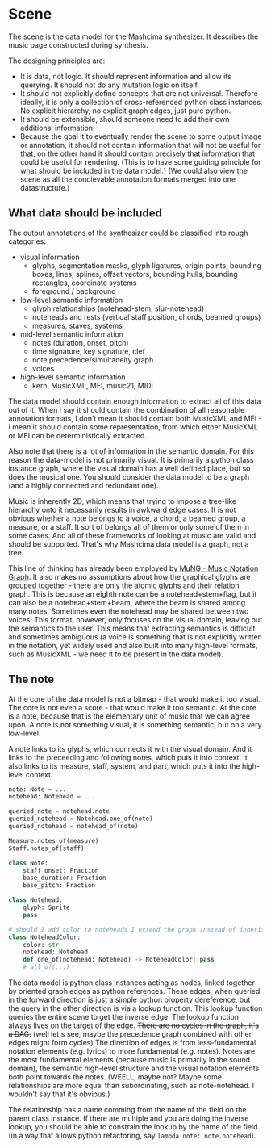 # Scene

The scene is the data model for the Mashcima synthesizer. It describes the music page constructed during synthesis.

The designing principles are:

- It is data, not logic. It should represent information and allow its querying. It should not do any mutation logic on itself.
- It should not explicitly define concepts that are not universal. Therefore ideally, it is only a collection of cross-referenced python class instances. No explicit hierarchy, no explicit graph edges, just pure python.
- It should be extensible, should someone need to add their own additional information.
- Because the goal it to eventually render the scene to some output image or annotation, it should not contain information that will not be useful for that, on the other hand it should contain precisely that information that could be useful for rendering. (This is to have some guiding principle for what should be included in the data model.) (We could also view the scene as all the concievable annotation formats merged into one datastructure.)


## What data should be included

The output annotations of the synthesizer could be classified into rough categories:

- visual information
    - glyphs, segmentation masks, glyph ligatures, origin points, bounding boxes, lines, splines, offset vectors, bounding hulls, bounding rectangles, coordinate systems
    - foreground / background
- low-level semantic information
    - glyph relationships (notehead-stem, slur-notehead)
    - noteheads and rests (vertical staff position, chords, beamed groups)
    - measures, staves, systems
- mid-level semantic information
    - notes (duration, onset, pitch)
    - time signature, key signature, clef
    - note precedence/simultaneity graph
    - voices
- high-level semantic information
    - kern, MusicXML, MEI, music21, MIDI

The data model should contain enough information to extract all of this data out of it. When I say it should contain the combination of all reasonable annotation formats, I don't mean it should contain both MusicXML and MEI - I mean it should contain some representation, from which either MusicXML or MEI can be deterministically extracted.

Also note that there is a lot of information in the semantic domain. For this reason the data-model is not primarily visual. It is primarily a python class instance graph, where the visual domain has a well defined place, but so does the musical one. You should consider the data model to be a graph (and a highly connected and redundant one).

Music is inherently 2D, which means that trying to impose a tree-like hierarchy onto it necessarily results in awkward edge cases. It is not obvious whether a note belongs to a voice, a chord, a beamed group, a measure, or a staff. It sort of belongs all of them or only some of them in some cases. And all of these frameworks of looking at music are valid and should be supported. That's why Mashcima data model is a graph, not a tree.

This line of thinking has already been employed by [MuNG - Music Notation Graph](https://github.com/OMR-Research/mung). It also makes no assumptions about how the graphical glyphs are grouped together - there are only the atomic glyphs and their relation graph. This is because an eighth note can be a notehead+stem+flag, but it can also be a notehead+stem+beam, where the beam is shared among many notes. Sometimes even the notehead may be shared between two voices. This format, however, only focuses on the visual domain, leaving out the semantics to the user. This means that extracting semantics is difficult and sometimes ambiguous (a voice is something that is not explicitly written in the notation, yet widely used and also built into many high-level formats, such as MusicXML - we need it to be present in the data model).


## The note

At the core of the data model is not a bitmap - that would make it too visual. The core is not even a score - that would make it too semantic. At the core is a note, because that is the elementary unit of music that we can agree upon. A note is not something visual, it is something semantic, but on a very low-level.

A note links to its glyphs, which connects it with the visual domain. And it links to the preceeding and following notes, which puts it into context. It also links to its measure, staff, system, and part, which puts it into the high-level context.

```python
note: Note = ...
notehead: Notehead = ...

queried_note = notehead.note
queried_notehead = Notehead.one_of(note)
queried_notehead = notehead_of(note)

Measure.notes_of(measure)
Staff.notes_of(staff)

class Note:
    staff_onset: Fraction
    base_duration: Fraction
    base_pitch: Fraction

class Notehead:
    glyph: Sprite
    pass

# should I add color to noteheads I extend the graph instead of inheriting:
class NoteheadColor:
    color: str
    notehead: Notehead
    def one_of(notehead: Notehead) -> NoteheadColor: pass
    # all_of(...)
```

The data model is python class instances acting as nodes, linked together by oriented graph edges as python references. These edges, when queried in the forward direction is just a simple python property dereference, but the query in the other direction is via a lookup function. This lookup function queries the entire scene to get the inverse edge. The lookup function always lives on the target of the edge. ~~There are no cycles in the graph, it's a DAG.~~ (well let's see, maybe the precedence graph combined with other edges might form cycles) The direction of edges is from less-fundamental notation elements (e.g. lyrics) to more fundamental (e.g. notes). Notes are the most fundamental elements (because music is primarily in the sound domain), the semantic high-level structure and the visual notation elements both point towards the notes. (WEELL, maybe not? Maybe some relationships are more equal than subordinating, such as note-notehead. I wouldn't say that it's obvious.)

The relationship has a name comming from the name of the field on the parent class instance. If there are multiple and you are doing the inverse lookup, you should be
able to constrain the lookup by the name of the field (in a way that allows python refactoring, say `lambda note: note.notehead`).
